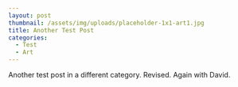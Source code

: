 ```yaml
---
layout: post
thumbnail: /assets/img/uploads/placeholder-1x1-art1.jpg
title: Another Test Post
categories:
  - Test
  - Art
---
```

Another test post in a different category. Revised. Again with David.
